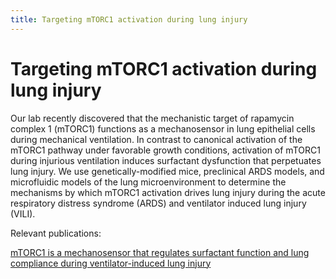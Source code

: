 ```yaml
---
title: Targeting mTORC1 activation during lung injury
---
```


# Targeting mTORC1 activation during lung injury

Our lab recently discovered that the mechanistic target of rapamycin complex 1 (mTORC1) functions as a mechanosensor in lung epithelial cells during mechanical ventilation.  In contrast to canonical activation of the mTORC1 pathway under favorable growth conditions, activation of mTORC1 during injurious ventilation induces surfactant dysfunction that perpetuates lung injury.  We use genetically-modified mice, preclinical ARDS models, and microfluidic models of the lung microenvironment to determine the mechanisms by which mTORC1 activation drives lung injury during the acute respiratory distress syndrome (ARDS) and ventilator induced lung injury (VILI).

Relevant publications:

[mTORC1 is a mechanosensor that regulates surfactant function and lung compliance during ventilator-induced lung injury](https://insight.jci.org/articles/view/137708)